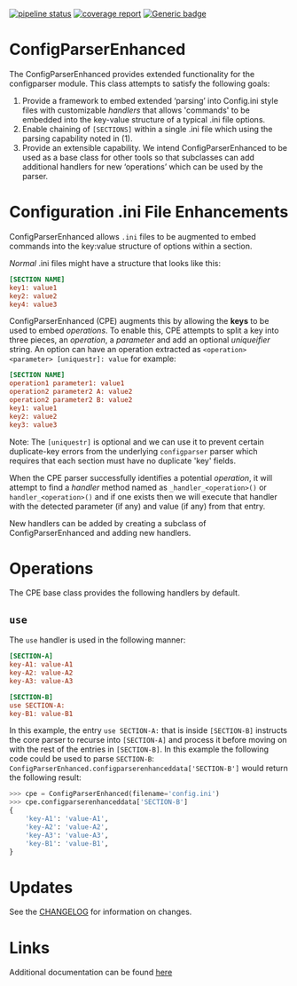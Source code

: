 [![pipeline status](https://gitlab-ex.sandia.gov/trilinos-devops-consolidation/code/ConfigParserEnhanced/badges/master/pipeline.svg)](https://gitlab-ex.sandia.gov/trilinos-devops-consolidation/code/ConfigParserEnhanced/-/commits/master)
[![coverage report](https://gitlab-ex.sandia.gov/trilinos-devops-consolidation/code/ConfigParserEnhanced/badges/master/coverage.svg)](http://10.202.35.89:8080/ConfigParserEnhanced/coverage/index.html)
[![Generic badge](https://img.shields.io/badge/docs-latest-green.svg)](http://10.202.35.89:8080/ConfigParserEnhanced/doc/index.html)

ConfigParserEnhanced
====================

The ConfigParserEnhanced provides extended functionality for the configparser module. This class attempts to satisfy the following goals:

1. Provide a framework to embed extended ‘parsing’ into Config.ini style files with customizable
   _handlers_ that allows 'commands' to be embedded into the key-value structure of a typical .ini
   file options.
2. Enable chaining of `[SECTIONS]` within a single .ini file which using the parsing capability noted in (1).
3. Provide an extensible capability. We intend ConfigParserEnhanced to be used as a base class for other 
  tools so that subclasses can add additional handlers for new ‘operations’ which can be used by the parser.

Configuration .ini File Enhancements
====================================
ConfigParserEnhanced allows `.ini` files to be augmented to embed commands into the key:value 
structure of options within a section.  

_Normal_ .ini files might have a structure that looks like this:

```ini
[SECTION NAME]
key1: value1
key2: value2
key4: value3
```

ConfigParserEnhanced (CPE) augments this by allowing the **keys** to be used to embed _operations_. 
To enable this, CPE attempts to split a key into three pieces, an _operation_, a _parameter_ and add
an optional _uniqueifier_ string.  An option can have an operation extracted as 
`<operation> <parameter> [uniquestr]: value` for example:

```ini
[SECTION NAME]
operation1 parameter1: value1
operation2 parameter2 A: value2
operation2 parameter2 B: value2
key1: value1
key2: value2
key3: value3
```

Note: The `[uniquestr]` is optional and we can use it to prevent certain duplicate-key errors from the 
underlying `configparser` parser which requires that each section must have no duplicate 'key' 
fields.

When the CPE parser successfully identifies a potential _operation_, it will attempt to find a _handler_ 
method named as `_handler_<operation>()` or `handler_<operation>()` and if one exists then we will execute
that handler with the detected parameter (if any) and value (if any) from that entry.

New handlers can be added by creating a subclass of ConfigParserEnhanced and adding new handlers.

Operations
==========
The CPE base class provides the following handlers by default.

`use`
----
The `use` handler is used in the following manner:

```ini
[SECTION-A]
key-A1: value-A1
key-A2: value-A2
key-A3: value-A3

[SECTION-B]
use SECTION-A:
key-B1: value-B1
```

In this example, the entry `use SECTION-A:` that is inside `[SECTION-B]` instructs the core 
parser to recurse into `[SECTION-A]` and process it before moving on with the rest of the 
entries in `[SECTION-B]`.  In this example the following code could be used to parse 
`SECTION-B`:
`ConfigParserEnhanced.configparserenhanceddata['SECTION-B']` would return the following 
result:

```python
>>> cpe = ConfigParserEnhanced(filename='config.ini')
>>> cpe.configparserenhanceddata['SECTION-B']
{
    'key-A1': 'value-A1',
    'key-A2': 'value-A2',
    'key-A3': 'value-A3',
    'key-B1': 'value-B1',
}
```

Updates
=======
See the [CHANGELOG](CHANGELOG.md) for information on changes.

Links
=====
Additional documentation can be found [here][1]

[1]: http://10.202.35.89:8080/ConfigParserEnhanced/doc/index.html
